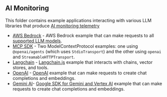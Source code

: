 ## AI Monitoring

This folder contains example applications interacting with various LLM libraries that produce [AI monitoring telemetry](https://docs.newrelic.com/docs/ai-monitoring/intro-to-ai-monitoring/)

* [AWS Bedrock](./aws-bedrock-app) - AWS Bedrock example that can make requests to all [supported LLM models](https://aws.amazon.com/ai/generative-ai/).
* [MCP SDK](./mcp-sdk) - Two ModelContextProtocol examples: one using `@openai/agents` (which uses `StdioTransport`) and the other using `openai` and `StreamableHTTPTransport`.
* [Langchain](./langchain) - [Langchain.js](https://js.langchain.com/v0.2/docs/introduction/) example that interacts with chains, vector stores, and tools.
* [OpenAI](./openai) - [OpenAI](https://github.com/openai/openai-node) example that can make requests to create chat completions and embeddings.
* [Gemini AI](./google-genai)- [Google SDK for Gemini and Vertex AI](https://github.com/googleapis/js-genai) example that can make requests to create chat completions and embeddings.

